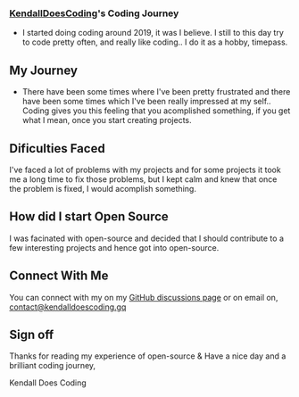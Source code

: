 ### [KendallDoesCoding](https://github.com/KendallDoesCoding)'s Coding Journey

- I started doing coding around 2019, it was I believe. I still to this day try to code pretty often, and really like coding.. I do it as a hobby, timepass.

## My Journey
- There have been some times where I've been pretty frustrated and there have been some times which I've been really impressed at my self.. Coding gives you this feeling that you acomplished something, if you get what I mean, once you start creating projects.

## Dificulties Faced
I've faced a lot of problems with my projects and for some projects it took me a long time to fix those problems, but I kept calm and knew that once the problem is fixed, I would acomplish something.

## How did I start Open Source
I was facinated with open-source and decided that I should contribute to a few interesting projects and hence got into open-source.

## Connect With Me
You can connect with my on my [GitHub discussions page](https://github.com/KendallDoesCoding/KendallDoesCoding/discussions) or on email on, contact@kendalldoescoding.gq

## Sign off
Thanks for reading my experience of open-source & Have a nice day and a brilliant coding journey,

Kendall Does Coding
